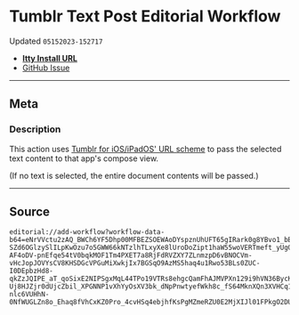 # Tumblr Text Post Editorial Workflow
Updated `05152023-152717`

- [**Itty Install URL**](https://itty.bitty.site/#/editorial://add-workflow?workflow-data-b64=eNrVVctu2zAQ_BWCh6YF5Dhp00MFBEZSOEWAoDYspznUhUFT65gIRark0g8YBvo1_bB-SZd6OGlzySlILpKwOzu7o5GWW66kNTzlhTLxyXe8lUroDoZipt1haW55woVERTmeft_yUgQP5zC3DkbBGEWAdC60h6RO3Shc2IDZwq4oNxROFIDg_B4lg0dbjBVqoL7ELrXwlOY31t3NtV2dVd2-AF4oDV-pnEfqe54tV0bqkMOF1Tm4PXET7a8RjFdRVZXY7ZLnmzpD6vBNOCVm-vHcJopJOVYsCV8KHSDGcVPGuMiXwkjIx7BGSqO9AzMS5haq4u1Rwo53BLs0ZUC-I0DEpbzHd8-qkZzJQIPE_aT_qoSixE2NIPSgxMqL44TPo19VTRs8ehgcQamFhAJMVPXn129i9hVN36BycKVMfBPowgv0dGbzzeu1dAQ_A3iMU9aj_K8SG4YMkI3FreftqE9Teq8siiyCRhXd3H8GL_AfrUW-Uj8HJZjr0dUjcZbil_XPGNNP1vXhYyOsXV3bk_dNpPnwtyefWkh8c_fS64MknXQn3XVHCq1nQt51gtOTbkT0KsbT3pvIQ7dYfdqL9Q6WIPS5sysP7iyQbIEqEmzqHUAdxOzBIiFB6XRK12k_-3w27E-nlc6VUHhN-0NfWUGLZn8o_Ehaq8fVhCxKZ0Pro_4cvHSq4ebjhfKsPgMZmeRZU0E2MjXIJl01FPkgO2DUnHm5oBXG0LKSnGG4AOabbcmiYEanLB1QGBG4EMhEWR54ihal9cCWClaHEzMxby_nzNi6hNq3HEnFCNVCZLmVIa7LltOzldKazaDqDfnhO777C_50y4s~)
- [GitHub Issue](https://github.com/extratone/editorial/issues/9)

---

## Meta

<script src="https://gist.github.com/extratone/3e0b5151ebc86e700e800fc6262e8e75"></script>

### Description

This action uses [Tumblr for iOS/iPadOS' URL scheme](https://gist.github.com/extratone/3e0b5151ebc86e700e800fc6262e8e75) to pass the selected text content to that app's compose view.

(If no text is selected, the entire document contents will be passed.)

---

## Source

```
editorial://add-workflow?workflow-data-b64=eNrVVctu2zAQ_BWCh6YF5Dhp00MFBEZSOEWAoDYspznUhUFT65gIRark0g8YBvo1_bB-SZd6OGlzySlILpKwOzu7o5GWW66kNTzlhTLxyXe8lUroDoZipt1haW55woVERTmeft_yUgQP5zC3DkbBGEWAdC60h6RO3Shc2IDZwq4oNxROFIDg_B4lg0dbjBVqoL7ELrXwlOY31t3NtV2dVd2-AF4oDV-pnEfqe54tV0bqkMOF1Tm4PXET7a8RjFdRVZXY7ZLnmzpD6vBNOCVm-vHcJopJOVYsCV8KHSDGcVPGuMiXwkjIx7BGSqO9AzMS5haq4u1Rwo53BLs0ZUC-I0DEpbzHd8-qkZzJQIPE_aT_qoSixE2NIPSgxMqL44TPo19VTRs8ehgcQamFhAJMVPXn129i9hVN36BycKVMfBPowgv0dGbzzeu1dAQ_A3iMU9aj_K8SG4YMkI3FreftqE9Teq8siiyCRhXd3H8GL_AfrUW-Uj8HJZjr0dUjcZbil_XPGNNP1vXhYyOsXV3bk_dNpPnwtyefWkh8c_fS64MknXQn3XVHCq1nQt51gtOTbkT0KsbT3pvIQ7dYfdqL9Q6WIPS5sysP7iyQbIEqEmzqHUAdxOzBIiFB6XRK12k_-3w27E-nlc6VUHhN-0NfWUGLZn8o_Ehaq8fVhCxKZ0Pro_4cvHSq4ebjhfKsPgMZmeRZU0E2MjXIJl01FPkgO2DUnHm5oBXG0LKSnGG4AOabbcmiYEanLB1QGBG4EMhEWR54ihal9cCWClaHEzMxby_nzNi6hNq3HEnFCNVCZLmVIa7LltOzldKazaDqDfnhO777C_50y4s~
```
